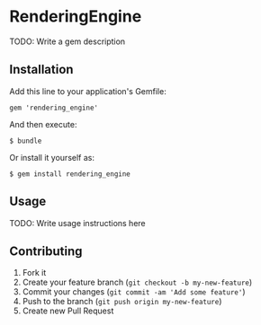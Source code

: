 # RenderingEngine

TODO: Write a gem description

## Installation

Add this line to your application's Gemfile:

    gem 'rendering_engine'

And then execute:

    $ bundle

Or install it yourself as:

    $ gem install rendering_engine

## Usage

TODO: Write usage instructions here

## Contributing

1. Fork it
2. Create your feature branch (`git checkout -b my-new-feature`)
3. Commit your changes (`git commit -am 'Add some feature'`)
4. Push to the branch (`git push origin my-new-feature`)
5. Create new Pull Request
